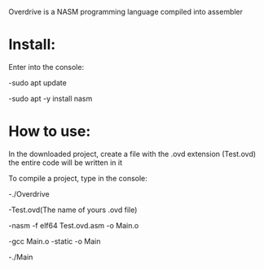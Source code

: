 Overdrive is a NASM programming language compiled into assembler

# Install:

Enter into the console:

-sudo apt update

-sudo apt -y install nasm

# How to use:

In the downloaded project, create a file with the .ovd extension (Test.ovd) the entire code will be written in it

To compile a project, type in the console:

-./Overdrive

-Test.ovd(The name of yours .ovd file)

-nasm -f elf64 Test.ovd.asm -o Main.o

-gcc Main.o -static -o Main

-./Main


